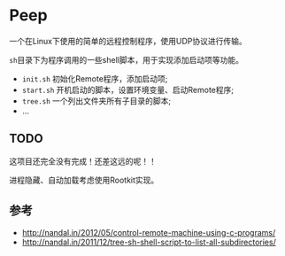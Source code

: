 Peep
====

一个在Linux下使用的简单的远程控制程序，使用UDP协议进行传输。

`sh`目录下为程序调用的一些shell脚本，用于实现添加启动项等功能。

* `init.sh` 初始化Remote程序，添加启动项;
* `start.sh` 开机启动的脚本，设置环境变量、启动Remote程序;
* `tree.sh` 一个列出文件夹所有子目录的脚本;
* ...

TODO
----

这项目还完全没有完成！还差这远的呢！！

进程隐藏、自动加载考虑使用Rootkit实现。

参考
----

* <http://nandal.in/2012/05/control-remote-machine-using-c-programs/>
* <http://nandal.in/2011/12/tree-sh-shell-script-to-list-all-subdirectories/>